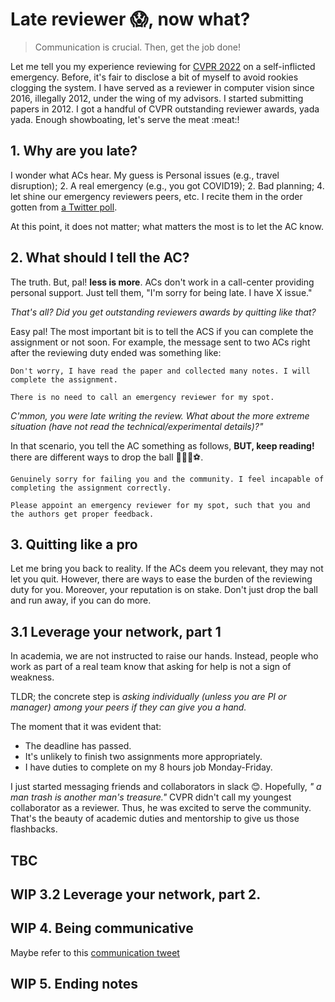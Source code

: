 # Late reviewer 😱, now what?

> Communication is crucial. Then, get the job done!

Let me tell you my experience reviewing for [CVPR 2022](https://cvpr2022.thecvf.com/) on a self-inflicted emergency.
Before, it's fair to disclose a bit of myself to avoid rookies clogging the system.
I have served as a reviewer in computer vision since 2016, illegally 2012, under the wing of my advisors.
I started submitting papers in 2012.
I got a handful of CVPR outstanding reviewer awards, yada yada. Enough showboating, let's serve the meat :meat:!

## 1. Why are you late?

I wonder what ACs hear. My guess is
Personal issues (e.g., travel disruption); 2. A real emergency (e.g., you got COVID19); 2. Bad planning; 4. let shine our emergency reviewers peers, etc. I recite them in the order gotten from [a Twitter poll](https://twitter.com/3scorciav/status/1484428856035627010).

At this point, it does not matter; what matters the most is to let the AC know.

## 2. What should I tell the AC?

The truth. But, pal! **less is more**. ACs don't work in a call-center providing personal support. Just tell them, "I'm sorry for being late. I have X issue."

_That's all? Did you get outstanding reviewers awards by quitting like that?_

Easy pal! The most important bit is to tell the ACS if you can complete the assignment or not soon. For example, the message sent to two ACs right after the reviewing duty ended was something like:

```
Don't worry, I have read the paper and collected many notes. I will complete the assignment.

There is no need to call an emergency reviewer for my spot.
```

_C'mmon, you were late writing the review. What about the more extreme situation (have not read the technical/experimental details)?"_

In that scenario, you tell the AC something as follows, **BUT, keep reading!** there are different ways to drop the ball 🎾🏈🏀⚽.

```
Genuinely sorry for failing you and the community. I feel incapable of completing the assignment correctly.

Please appoint an emergency reviewer for my spot, such that you and the authors get proper feedback.
```

## 3. Quitting like a pro

Let me bring you back to reality. If the ACs deem you relevant, they may not let you quit. However, there are ways to ease the burden of the reviewing duty for you. Moreover, your reputation is on stake. Don't just drop the ball and run away, if you can do more.

## 3.1 Leverage your network, part 1

In academia, we are not instructed to raise our hands. Instead, people who work as part of a real team know that asking for help is not a sign of weakness.

TLDR; the concrete step is _asking individually (unless you are PI or manager) among your peers if they can give you a hand._

The moment that it was evident that:
- The deadline has passed.
- It's unlikely to finish two assignments more appropriately.
- I have duties to complete on my 8 hours job Monday-Friday.

I just started messaging friends and collaborators in slack 😊.
Hopefully, *" a man trash is another man's treasure."*
CVPR didn't call my youngest collaborator as a reviewer. Thus, he was excited to serve the community.
That's the beauty of academic duties and mentorship to give us those flashbacks.

## TBC

## WIP 3.2 Leverage your network, part 2.

## WIP 4. Being communicative

Maybe refer to this [communication tweet](https://twitter.com/3scorciav/status/1483077918628667400?s=20&t=qZKNDJkIFzoy_LBZDbd7gQ)

## WIP 5. Ending notes

